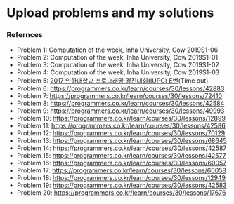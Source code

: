 # Upload problems and my solutions



### Refernces

* Problem 1: Computation of the week, Inha University, Cow 2019S1-06
* Problem 2: Computation of the week, Inha University, Cow 2019S1-01
* Problem 3: Computation of the week, Inha University, Cow 2019S1-02
* Problem 4: Computation of the week, Inha University, Cow 2019S1-03
* ~~Problem 5: [2017 인하대학교 프로그래밍 경진대회(IUPC) E번](https://www.acmicpc.net/problem/14616)~~(Time out)
* Problem 6: https://programmers.co.kr/learn/courses/30/lessons/42883
* Problem 7: https://programmers.co.kr/learn/courses/30/lessons/72410
* Problem 8: https://programmers.co.kr/learn/courses/30/lessons/42584
* Problem 9:  https://programmers.co.kr/learn/courses/30/lessons/49993
* Problem 10: https://programmers.co.kr/learn/courses/30/lessons/12899
* Problem 11: https://programmers.co.kr/learn/courses/30/lessons/42586
* Problem 12: https://programmers.co.kr/learn/courses/30/lessons/70129
* Problem 13: https://programmers.co.kr/learn/courses/30/lessons/68645
* Problem 14: https://programmers.co.kr/learn/courses/30/lessons/42587
* Problem 15: https://programmers.co.kr/learn/courses/30/lessons/42577
* Problem 16: https://programmers.co.kr/learn/courses/30/lessons/60057
* Problem 17: https://programmers.co.kr/learn/courses/30/lessons/60058
* Problem 18: https://programmers.co.kr/learn/courses/30/lessons/12949
* Problem 19: https://programmers.co.kr/learn/courses/30/lessons/42583
* Problem 20: https://programmers.co.kr/learn/courses/30/lessons/17676

